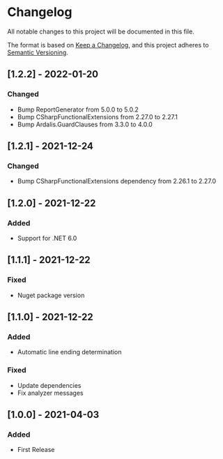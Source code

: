 # Changelog

All notable changes to this project will be documented in this file.

The format is based on [Keep a Changelog](https://keepachangelog.com/en/1.0.0/),
and this project adheres to [Semantic Versioning](https://semver.org/spec/v2.0.0.html).

## [1.2.2] - 2022-01-20

### Changed
- Bump ReportGenerator from 5.0.0 to 5.0.2 
- Bump CSharpFunctionalExtensions from 2.27.0 to 2.27.1 
- Bump Ardalis.GuardClauses from 3.3.0 to 4.0.0 

## [1.2.1] - 2021-12-24

### Changed
- Bump CSharpFunctionalExtensions dependency from 2.26.1 to 2.27.0

## [1.2.0] - 2021-12-22

### Added
- Support for .NET 6.0

## [1.1.1] - 2021-12-22

### Fixed
- Nuget package version

## [1.1.0] - 2021-12-22

### Added
- Automatic line ending determination

### Fixed
- Update dependencies
- Fix analyzer messages

## [1.0.0] - 2021-04-03

### Added
- First Release